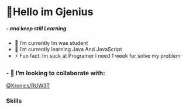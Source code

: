 <h1 align="left">👏Hello im Gjenius</h1>
<h5 weight="20px">- and keep still Learning</h5>

- 🔭 I’m currently Im was student
- 🌱 I’m currently learning Java And JavaScript
- ⚡ Fun fact: Im suck at Programer i need 1 week for solve my problem

<h3>- 👯 I’m looking to collaborate with:</h3>
<p align="left"><a href="https://github.com/Gjenius20">@Kronics/RUW3T</a></p>

<h3>Skills</h3>
<p><img src"https://github-readme-stats.vercel.app/api?username=Gjenius20&show_icons=true&theme=radical"><p>


